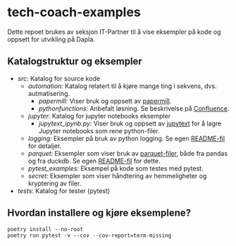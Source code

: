 # tech-coach-examples

Dette repoet brukes av seksjon IT-Partner til å vise eksempler på kode og oppsett
for utvikling på Dapla.

## Katalogstruktur og eksempler

- _src_: Katalog for source kode
  - _automation:_ Katalog relatert til å kjøre mange ting i sekvens, dvs. autmatisering.
    - _papermill:_ Viser bruk og oppsett av [papermill].
    - _pythonfunctions:_ Anbefalt løsning. Se beskrivelse på [Confluence].
  - _jupyter:_ Katalog for jupyter notebooks eksempler
    - _jupytext_ipynb.py:_ Viser bruk og oppsett av [jupytext]
      for å lagre Jupyter notebooks som rene python-filer.
  - _logging:_ Eksempler på bruk av python logging. Se egen
     [README-fil](./src/logging/README.md) for detaljer.
  - _parquet:_ Eksempler som viser bruk av [parquet-filer], både fra pandas og fra
    duckdb. Se egen [README-fil](./src/parquet/README.md) for dette.
  - _pytest_examples_: Eksempel på kode som testes med pytest.
  - _secret:_ Eksempler som viser håndtering av hemmeligheter og kryptering
    av filer.
- _tests_: Katalog for tester (pytest)

[jupytext]: https://github.com/mwouts/jupytext#readme
[papermill]: https://papermill.readthedocs.io/en/latest/
[parquet-filer]: https://www.databricks.com/glossary/what-is-parquet
[pytest]: https://docs.pytest.org/
[confluence]: https://statistics-norway.atlassian.net/wiki/spaces/KOD/pages/3925147685/Hvordan+automatisere+Jupyter+notebooks+ved+bruk+av+funksjoner

## Hvordan installere og kjøre eksemplene?

```shell
poetry install --no-root
poetry run pytest -v --cov --cov-report=term-missing
```

